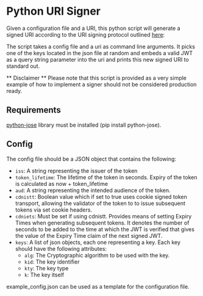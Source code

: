 Python URI Signer
==================

Given a configuration file and a URI, this python script will generate a signed URI according to the URI signing protocol outlined [here](https://tools.ietf.org/html/draft-ietf-cdni-uri-signing-16): 

The script takes a config file and a uri as command line arguments. It picks one of the keys located in the json file at random
and embeds a valid JWT as a query string parameter into the uri and prints this new signed URI to standard out. 

** Disclaimer ** 
Please note that this script is provided as a very simple example of how to implement a signer should not be considered production ready. 

Requirements
------ 

[python-jose](https://pypi.org/project/python-jose/) library must be installed (pip install python-jose).

Config
------ 

The config file should be a JSON object that contains the following:

  - `iss`: A string representing the issuer of the token
  - `token_lifetime`: The lifetime of the token in seconds. Expiry of the token is calculated as now + token_lifetime
  - `aud`: A string representing the intended audience of the token.
  - `cdnistt`: Boolean value which if set to true uses cookie signed token transport, allowing the validator of the token to 
    to issue subsequent tokens via set cookie headers.
  - `cdniets`: Must be set if using cdnistt. Provides means of setting Expiry Times when generating subsequent tokens. It denotes 
    the number of seconds to be added to the time at which the JWT is verified that gives the value of the Expiry Time claim of the 
    next signed JWT.
  - `keys`: A list of json objects, each one representing a key. Each key should have the following attributes:
      - `alg`: The Cryptographic algorithm to be used with the key.
      - `kid`: The key identifier
      - `kty`: The key type
      - `k`: The key itself

example_config.json can be used as a template for the configuration file.
